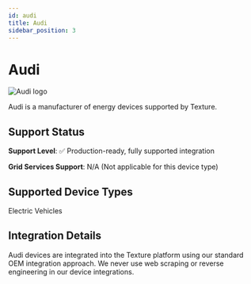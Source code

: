 ```yaml
---
id: audi
title: Audi
sidebar_position: 3
---
```


# Audi

<div style={{ textAlign: 'center', margin: '20px 0' }}>
  <img 
    src="https://device.cms.texture.energy/logo/%20Audi%20Vector%20Icon.svg" 
    alt="Audi logo" 
    style={{ maxWidth: '200px', maxHeight: '150px' }}
  />
</div>

Audi is a manufacturer of energy devices supported by Texture.



## Support Status

**Support Level**: ✅ Production-ready, fully supported integration

**Grid Services Support**: N/A (Not applicable for this device type)

## Supported Device Types

Electric Vehicles

## Integration Details

Audi devices are integrated into the Texture platform using our standard OEM integration approach. We never use web scraping or reverse engineering in our device integrations.




